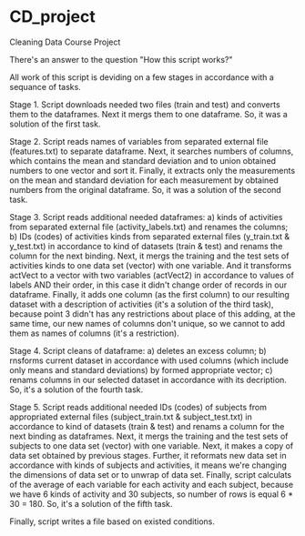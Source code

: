 # CD_project
Cleaning Data Course Project

There's an answer to the question "How this script works?"

All work of this script is deviding on a few stages in accordance with a sequance of tasks.

Stage 1. Script downloads needed two files (train and test) and converts them to the dataframes. Next it mergs them to one dataframe.  So, it was a solution of the first task.

Stage 2. Script reads names of variables from separated external file (features.txt) to separate dataframe. Next, it searches numbers of columns, which contains the mean and standard deviation and to union obtained numbers to one vector and sort it. Finally, it extracts only the measurements on the mean and standard deviation for each measurement by obtained numbers from the original dataframe. So, it was a solution of the second task.

Stage 3. Script reads additional needed dataframes: a) kinds of activities from separated external file (activity_labels.txt) and renames the columns; b) IDs (codes) of activities kinds from separated external files (y_train.txt & y_test.txt) in accordance to kind of datasets (train & test) and renams the column for the next binding. Next, it mergs the training and the test sets of activities kinds to one data set (vector) with one variable. And it transforms actVect to a vector with two variables (actVect2) in accordance to values of labels AND their order, in this case it didn't change order of records in our dataframe. Finally, it adds one column (as the first column) to our resulting dataset with a description of activities (it's a solution of the third task), because point 3 didn't has any restrictions about place of this adding, at the same time, our new names of columns don't unique, so we cannot to add them as names of columns (it's a restriction).

Stage 4. Script cleans of dataframe: a) deletes an excess column; b) rnsforms current dataset in accordance with used columns (which include only means and standard deviations) by formed appropriate vector; c) renams columns in our selected dataset in accordance with its decription. So, it's a solution of the fourth task.

Stage 5. Script reads additional needed IDs (codes) of subjects from appropriated external files (subject_train.txt & subject_test.txt) in accordance to kind of datasets (train & test) and renams a column for the next binding as dataframes. Next, it mergs the training and the test sets of subjects to one data set (vector) with one variable. Next, it makes a copy of data set obtained by previous stages. Further, it reformats new data set in accordance with kinds of subjects and activities, it means we're changing the dimensions of data set or to unwrap of data set. Finally, script calculats of the average of each variable for each activity and each subject, because we have 6 kinds of activity and 30 subjects, so number of rows is equal 6 * 30 = 180. So, it's a solution of the fifth task.

Finally, script writes a file based on existed conditions. 
